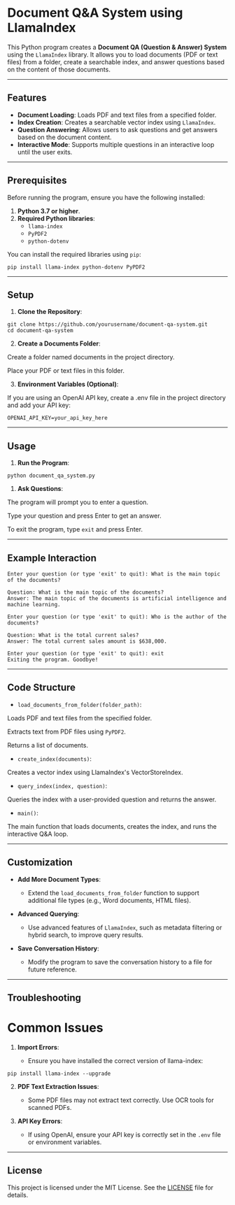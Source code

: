 # Document Q&A System using LlamaIndex

This Python program creates a **Document QA (Question & Answer) System** using the `LlamaIndex` library. It allows you to load documents (PDF or text files) from a folder, create a searchable index, and answer questions based on the content of those documents.

---

## Features

- **Document Loading**: Loads PDF and text files from a specified folder.
- **Index Creation**: Creates a searchable vector index using `LlamaIndex`.
- **Question Answering**: Allows users to ask questions and get answers based on the document content.
- **Interactive Mode**: Supports multiple questions in an interactive loop until the user exits.

---

## Prerequisites

Before running the program, ensure you have the following installed:

1. **Python 3.7 or higher**.
2. **Required Python libraries**:
   - `llama-index`
   - `PyPDF2`
   - `python-dotenv`

You can install the required libraries using `pip`:

```
pip install llama-index python-dotenv PyPDF2
```

---

## Setup

1. **Clone the Repository**:

```
git clone https://github.com/yourusername/document-qa-system.git
cd document-qa-system
```

2. **Create a Documents Folder**:

Create a folder named documents in the project directory.

Place your PDF or text files in this folder.

3. **Environment Variables (Optional)**:

If you are using an OpenAI API key, create a .env file in the project directory and add your API key:

```
OPENAI_API_KEY=your_api_key_here
```

---

## Usage

1. **Run the Program**:

```
python document_qa_system.py
```

1. **Ask Questions**:

The program will prompt you to enter a question.

Type your question and press Enter to get an answer.

To exit the program, type `exit` and press Enter.

---

## Example Interaction

```
Enter your question (or type 'exit' to quit): What is the main topic of the documents?

Question: What is the main topic of the documents?
Answer: The main topic of the documents is artificial intelligence and machine learning.

Enter your question (or type 'exit' to quit): Who is the author of the documents?

Question: What is the total current sales?
Answer: The total current sales amount is $638,000.

Enter your question (or type 'exit' to quit): exit
Exiting the program. Goodbye!
```

---

## Code Structure

* `load_documents_from_folder(folder_path)`:

Loads PDF and text files from the specified folder.

Extracts text from PDF files using `PyPDF2`.

Returns a list of documents.

* `create_index(documents)`:

Creates a vector index using LlamaIndex's VectorStoreIndex.

* `query_index(index, question)`:

Queries the index with a user-provided question and returns the answer.

* `main()`:

The main function that loads documents, creates the index, and runs the interactive Q&A loop.

---

## Customization

* **Add More Document Types**:

   * Extend the `load_documents_from_folder` function to support additional file types (e.g., Word documents, HTML files).

* **Advanced Querying**:

   * Use advanced features of `LlamaIndex`, such as metadata filtering or hybrid search, to improve query results.

* **Save Conversation History**:

   * Modify the program to save the conversation history to a file for future reference.

---

## Troubleshooting
# Common Issues

1. **Import Errors**:

   * Ensure you have installed the correct version of llama-index:

```
pip install llama-index --upgrade
```

2. **PDF Text Extraction Issues**:

   * Some PDF files may not extract text correctly. Use OCR tools for scanned PDFs.

3. **API Key Errors**:

   * If using OpenAI, ensure your API key is correctly set in the `.env` file or environment variables.

---

## License
This project is licensed under the MIT License. See the [LICENSE](https://opensource.org/license/mit) file for details.
